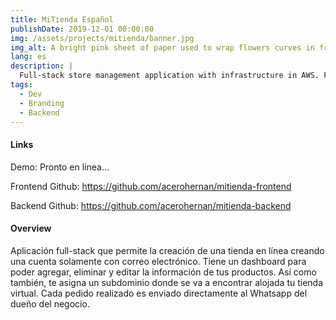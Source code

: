 ```yaml
---
title: MiTienda Español
publishDate: 2019-12-01 00:00:00
img: /assets/projects/mitienda/banner.jpg
img_alt: A bright pink sheet of paper used to wrap flowers curves in front of rich blue background
lang: es
description: |
  Full-stack store management application with infrastructure in AWS. Frontend with React.js, backend with Node.js and infrastructure as code with AWS CDK.
tags:
  - Dev
  - Branding
  - Backend
---
```


#### Links

Demo: Pronto en línea...

Frontend Github: <a href="https://github.com/acerohernan/mitienda-frontend" target="_blank">https://github.com/acerohernan/mitienda-frontend</a>

Backend Github: <a href="https://github.com/acerohernan/mitienda-backend" target="_blank">https://github.com/acerohernan/mitienda-backend</a>

#### Overview

Aplicación full-stack que permite la creación de una tienda en línea creando una cuenta solamente con correo electrónico. Tiene un dashboard para poder agregar, eliminar y editar la información de tus productos. Así como también, te asigna un subdominio donde se va a encontrar alojada tu tienda virtual. Cada pedido realizado es enviado directamente al Whatsapp del dueño del negocio.
